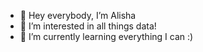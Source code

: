 - 👋 Hey everybody, I’m Alisha
- 👀 I’m interested in all things data! 
- 🌱 I’m currently learning everything I can :)


<!---
bajajalisha/bajajalisha is a ✨ special ✨ repository because its `README.md` (this file) appears on your GitHub profile.
You can click the Preview link to take a look at your changes.
--->
